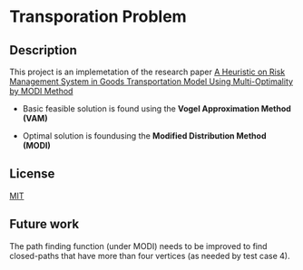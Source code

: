 # Transporation Problem

## Description

This project is an implemetation of the research paper 
[A Heuristic on Risk Management System in Goods Transportation Model Using Multi-Optimality by MODI Method](https://github.com/Nishanth-Gobi/scl-package/blob/main/A_Heuristic_on_Risk_Management_System_in_Goods_Tra.pdf)

- Basic feasible solution is found using the **Vogel Approximation Method (VAM)**

- Optimal solution is foundusing the **Modified Distribution Method (MODI)**

## License

[MIT](https://github.com/Nishanth-Gobi/scl-package/blob/main/LICENSE)

## Future work

The path finding function (under MODI) needs to be improved to find closed-paths that have more than four vertices (as needed by test case 4).
